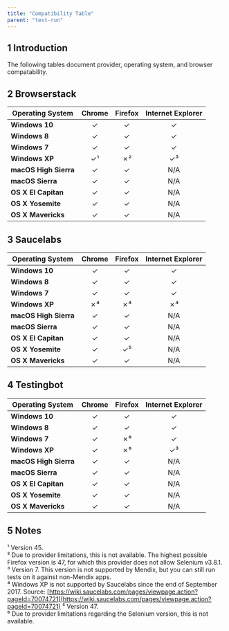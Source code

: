 ```yaml
---
title: "Compatibility Table" 
parent: "test-run"
---
```


## 1 Introduction

The following tables document provider, operating system, and browser compatability. 

## 2 Browserstack

Operating System | Chrome     | Firefox    | Internet Explorer
---------------- | :--------: | :--------: | :------------------:
**Windows 10** | &#10003; | &#10003; | &#10003;
**Windows 8** | &#10003; | &#10003; | &#10003;
**Windows 7** | &#10003; | &#10003; | &#10003;
**Windows XP** | &#10003;&#x00B9; | &#x2717;&#x00B2; | &#10003;&#x00B3;
**macOS High Sierra**  | &#10003; | &#10003; | N/A
**macOS Sierra**  | &#10003; | &#10003; | N/A
**OS X El Capitan** | &#10003; | &#10003; | N/A
**OS X Yosemite** | &#10003; | &#10003; | N/A
**OS X Mavericks** | &#10003; | &#10003; | N/A

## 3 Saucelabs

Operating System | Chrome     | Firefox    | Internet Explorer
---------------- | :--------: | :--------: | :------------------:
**Windows 10** | &#10003; | &#10003; | &#10003;
**Windows 8** | &#10003; | &#10003; | &#10003;
**Windows 7** | &#10003; | &#10003; | &#10003;
**Windows XP** | &#x2717;&#x2074; | &#x2717;&#x2074; | &#x2717;&#x2074;
**macOS High Sierra**  | &#10003; | &#10003; | N/A
**macOS Sierra**  | &#10003; | &#10003; | N/A
**OS X El Capitan** | &#10003; | &#10003; | N/A
**OS X Yosemite** | &#10003; | &#10003;&#x2075; | N/A
**OS X Mavericks** | &#10003; | &#10003; | N/A

## 4 Testingbot

Operating System | Chrome     | Firefox    | Internet Explorer
---------------- | :--------: | :--------: | :------------------:
**Windows 10** | &#10003; | &#10003; | &#10003;
**Windows 8** | &#10003; | &#10003; | &#10003;
**Windows 7** | &#10003; | &#x2717;&#x2076; | &#10003;
**Windows XP** | &#10003; | &#x2717;&#x2076; | &#10003;&#x00B3;
**macOS High Sierra**  | &#10003; | &#10003; | N/A
**macOS Sierra**  | &#10003; | &#10003; | N/A
**OS X El Capitan** | &#10003; | &#10003; | N/A
**OS X Yosemite** | &#10003; | &#10003; | N/A
**OS X Mavericks** | &#10003; | &#10003; | N/A

## 5 Notes

&#x00B9; Version 45.  
&#x00B2; Due to provider limitations, this is not available. The highest possible Firefox version is 47, for which this provider does not allow Selenium v3.8.1.  
&#x00B3; Version 7. This version is not supported by Mendix, but you can still run tests on it against non-Mendix apps.  
&#x2074; Windows XP is not supported by Saucelabs since the end of September 2017. Source: [https://wiki.saucelabs.com/pages/viewpage.action?pageId=70074721](https://wiki.saucelabs.com/pages/viewpage.action?pageId=70074721)
&#x2075; Version 47.  
&#x2076; Due to provider limitations regarding the Selenium version, this is not available. 
